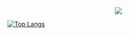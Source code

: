 <div align= "center">
    <img src="https://capsule-render.vercel.app/api?type=waving&color=0:d400f0,100:d60000&height=120&text=Welcome!&animation=&fontColor=ffffff&fontSize=40" />
</div>
    
[![Top Langs](https://github-readme-stats.vercel.app/api/top-langs/?username=moodTRBL&layout=compact)](https://github.com/anuraghazra/github-readme-stats&hide=JupyterNotebook)
